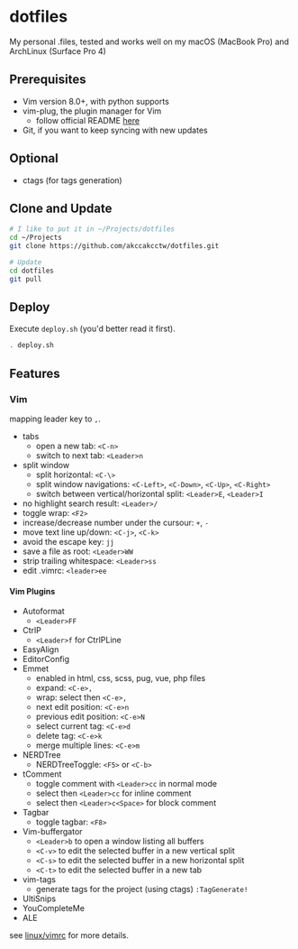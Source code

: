 # dotfiles

My personal .files, tested and works well on my macOS (MacBook Pro) and ArchLinux (Surface Pro 4)


## Prerequisites

- Vim version 8.0+, with python supports
- vim-plug, the plugin manager for Vim
  + follow official README [here](https://github.com/junegunn/vim-plug)
- Git, if you want to keep syncing with new updates


## Optional

- ctags (for tags generation)


## Clone and Update

```sh
# I like to put it in ~/Projects/dotfiles
cd ~/Projects
git clone https://github.com/akccakcctw/dotfiles.git 

# Update
cd dotfiles
git pull
```


## Deploy

Execute `deploy.sh` (you'd better read it first).

```sh
. deploy.sh
```


## Features

### Vim

mapping leader key to `,`.

- tabs
  + open a new tab: `<C-n>`
  + switch to next tab: `<Leader>n`
- split window
  + split horizontal: `<C-\>`
  + split window navigations: `<C-Left>`, `<C-Down>`, `<C-Up>`, `<C-Right>`
  + switch between vertical/horizontal split: `<Leader>E`, `<Leader>I`
- no highlight search result: `<Leader>/`
- toggle wrap: `<F2>`
- increase/decrease number under the cursour: `+`, `-`
- move text line up/down: `<C-j>`, `<C-k>`
- avoid the escape key: `jj`
- save a file as root: `<Leader>WW`
- strip trailing whitespace: `<Leader>ss`
- edit .vimrc: `<leader>ee`


#### Vim Plugins

- Autoformat
  + `<Leader>FF`
- CtrlP
  + `<Leader>f` for CtrlPLine
- EasyAlign
- EditorConfig
- Emmet
  + enabled in html, css, scss, pug, vue, php files
  + expand: `<C-e>,`
  + wrap: select then `<C-e>,`
  + next edit position: `<C-e>n`
  + previous edit position: `<C-e>N`
  + select current tag: `<C-e>d`
  + delete tag: `<C-e>k`
  + merge multiple lines: `<C-e>m`
- NERDTree
  + NERDTreeToggle: `<F5>` or `<C-b>`
- tComment
	+ toggle comment with `<Leader>cc` in normal mode
	+ select then `<Leader>cc` for inline comment
  + select then `<Leader>c<Space>` for block comment
- Tagbar
  + toggle tagbar: `<F8>`
- Vim-buffergator
	+ `<Leader>b` to open a window listing all buffers
	+ `<C-v>` to edit the selected buffer in a new vertical split
	+ `<C-s>` to edit the selected buffer in a new horizontal split
	+ `<C-t>` to edit the selected buffer in a new tab
- vim-tags
	+ generate tags for the project (using ctags) `:TagGenerate!`
- UltiSnips
- YouCompleteMe
- ALE

see [linux/vimrc](https://github.com/akccakcctw/dotfiles/blob/master/linux/vimrc) for more details.

